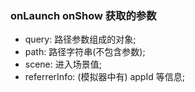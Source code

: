 ### onLaunch onShow 获取的参数
* query: 路径参数组成的对象;
* path: 路径字符串(不包含参数);
* scene: 进入场景值;
* referrerInfo: (模拟器中有) appId 等信息;
